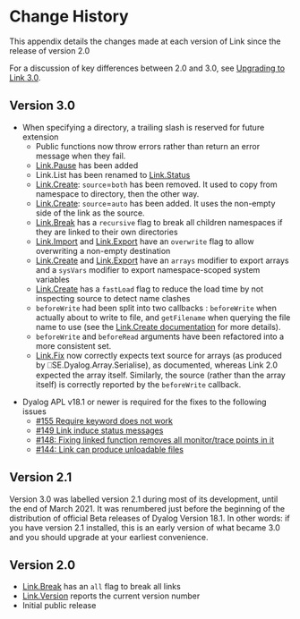 # Change History
This appendix details the changes made at each version of Link since the release of version 2.0

For a discussion of key differences between 2.0 and 3.0, see [Upgrading to Link 3.0](Upgradeto30.md).

## Version 3.0
* When specifying a directory, a trailing slash is reserved for future extension
  - Public functions now throw errors rather than return an error message when they fail.
  - [Link.Pause](API/Link.Pause.md) has been added
  - Link.List has been renamed to [Link.Status](API/Link.Status.md)
  - [Link.Create](API/Link.Create.md): `source`=`both` has been removed. It used to copy from namespace to directory, then the other way.
  - [Link.Create](API/Link.Create.md): `source`=`auto` has been added. It uses the non-empty side of the link as the source.
  - [Link.Break](API/Link.Break.md) has a `recursive` flag to break all children namespaces if they are linked to their own directories
  - [Link.Import](API/Link.Import.md) and [Link.Export](API/Link.Export.md) have an `overwrite` flag to allow overwriting a non-empty destination
  - [Link.Create](API/Link.Create.md) and [Link.Export](API/Link.Export.md) have an `arrays` modifier to export arrays and a `sysVars` modifier to export namespace-scoped system variables
  - [Link.Create](API/Link.Create.md) has a `fastLoad` flag to reduce the load time by not inspecting source to detect name clashes
  - `beforeWrite` had been split into two callbacks : `beforeWrite` when actually about to write to file, and `getFilename` when querying the file name to use (see the [Link.Create documentation](API/Link.Create.md) for more details).
  - `beforeWrite` and `beforeRead` arguments have been refactored into a more consistent set.
  - [Link.Fix](API/Link.Fix.md) now correctly expects text source for arrays (as produced by ⎕SE.Dyalog.Array.Serialise), as documented, whereas Link 2.0 expected the array itself. Similarly, the source (rather than the array itself) is correctly reported by the `beforeWrite` callback.
- Dyalog APL v18.1 or newer is required for the fixes to the following issues 
  - [#155 Require keyword does not work](https://github.com/Dyalog/link/issues/155)
  - [#149 Link induce status messages](https://github.com/Dyalog/link/issues/149)
  - [#148: Fixing linked function removes all monitor/trace points in it](https://github.com/Dyalog/link/issues/148)
  - [#144: Link can produce unloadable files](https://github.com/Dyalog/link/issues/144)

## Version 2.1

Version 3.0 was labelled version 2.1 during most of its development, until the end of March 2021. It was renumbered just before the beginning of the distribution of official Beta releases of Dyalog Version 18.1. In other words: if you have version 2.1 installed, this is an early version of what became 3.0 and you should upgrade at your earliest convenience.

## Version 2.0

  - [Link.Break](API/Link.Break.md) has an `all` flag to break all links
  - [Link.Version](API/Link.Version.md) reports the current version number  
  - Initial public release